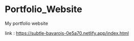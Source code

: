 # Portfolio_Website
My portfolio website


link :
https://subtle-bavarois-0e5a70.netlify.app/index.html
